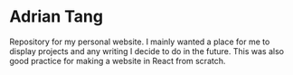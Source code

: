 # Adrian Tang

Repository for my personal website. I mainly wanted a place for me to display projects and any writing I decide to do in the future. This was also good practice for making a website in React from scratch.
